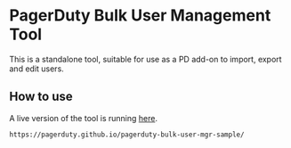 # PagerDuty Bulk User Management Tool

This is a standalone tool, suitable for use as a PD add-on to import, export and edit users.

## How to use

A live version of the tool is running [here](https://pagerduty.github.io/pagerduty-bulk-user-mgr-sample/).
```
https://pagerduty.github.io/pagerduty-bulk-user-mgr-sample/
```

